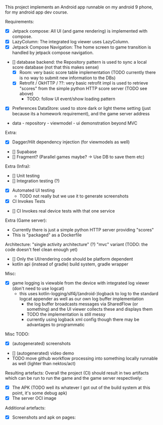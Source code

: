 This project implements an Android app runnable on my android 9 phone, for my android app dev course.

Requirements:
- [x] Jetpack compose: All UI (and game rendering) is implemented with compose.
- [x] LazyColumn: The integrated log viewer uses LazyColumn.
- [x] Jetpack Compose Navigation: The home screen to game transition is handled by jetpack compose navigation.
- [] database backend: the Repository pattern is used to sync a local score database (not that this makes sense) 
  - [x] Room: very basic score table implementation (TODO currently there is no way to submit new information to the DBs)
  - [x] Retrofit / OkHTTP / ??: very basic retrofit impl is used to retrieve "scores" from the simple python HTTP score server  (TODO see above)
    - TODO: follow UI event/show loading pattern
- [x] Preferences DataStore: used to store dark or light theme setting (just because its a homework requirement), and the game server address
- data - repository - viewmodel - ui demonstration beyond MVC

Extra:
- [x] Dagger/Hilt dependency injection (for viewmodels as well)
- [] Supabase
- [] Fragment? (Parallel games maybe? -> Use DB to save them etc)

Extra (Infra):
- [] Unit testing
- [] Integration testing (?)
- [x] Automated UI testing
  - TODO not really but we use it to generate screenshots
- [x] CI Invokes Tests
- [] CI Invokes real device tests with that one service

Extra (Game server):
- Currently there is just a simple python HTTP server providing "scores"
- This is "packaged" as a Dockerfile

Architecture:
"single activity architecture"  (?)
"mvc" variant (TODO: the code doesn't feel clean enough yet)
- [] Only the UI/rendering code should be platform dependent
- kotlin api (instead of gradle) build system, gradle wrapper

Misc:
- [x] game logging is viewable from the device with integrated log viewer (don't need to use logcat)
  - this uses kotlin-logging/slf4j/(android-)logback to log to the standard logcat appender as well as our own log buffer implementation
    - the log buffer broadcasts messages via SharedFlow (or something) and the UI viewer collects these and displays them
    - TODO the implementation is still messy
    - currently using logback xml config though there may be advantages to programmatic

Misc TODO:
- [x] (autogenerated) screenshots
- [] (autogenerated) video demo
- TODO move github workflow processing into something locally runnable as well (lighter than nektos/act)

Resulting artefacts:
Overall the project (CI) should result in two artifacts which can be run to run the game and the game server respectively:
- [x] The APK (TODO well its whatever I got out of the build system at this point, it's some debug apk)
- [x] The server OCI image

Additional artefacts:
- [x] Screenshots and apk on pages: 